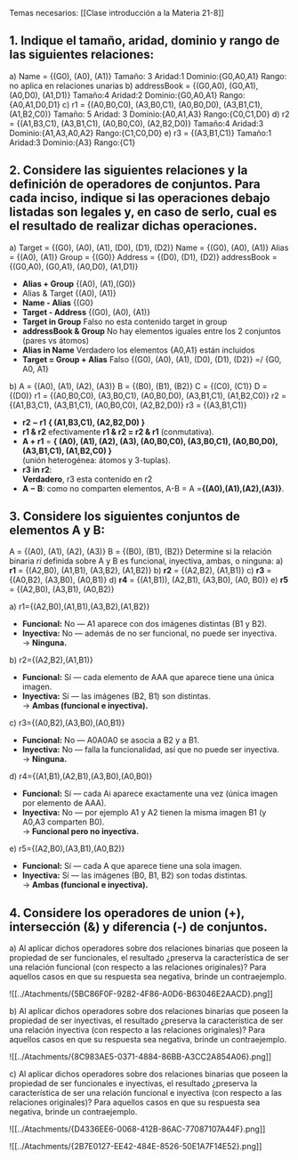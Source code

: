 Temas necesarios:
[[Clase introducción a la Materia 21-8]]
## 1. Indique el tamaño, aridad, dominio y rango de las siguientes relaciones:

a) Name = {(G0), (A0), (A1)} 
	Tamaño: 3
	Aridad:1
	Dominio:{G0,A0,A1}
	Rango: no aplica en relaciones unarias
b) addressBook = {(G0,A0), (G0,A1), (A0,D0), (A1,D1)}
	Tamaño:4
	Aridad:2
	Dominio:{G0,A0,A1}
	Rango:{A0,A1,D0,D1}
c) r1 = {(A0,B0,C0), (A3,B0,C1), (A0,B0,D0), (A3,B1,C1), (A1,B2,C0)} 
	Tamaño: 5
	Aridad: 3
	Dominio:{A0,A1,A3}
	Rango:{C0,C1,D0}
d) r2 = {(A1,B3,C1), (A3,B1,C1), (A0,B0,C0), (A2,B2,D0)} 
	Tamaño:4
	Aridad:3
	Dominio:{A1,A3,A0,A2}
	Rango:{C1,C0,D0}
e) r3 = {(A3,B1,C1)}
	Tamaño:1
	Aridad:3
	Dominio:{A3}
	Rango:{C1}

## 2. Considere las siguientes relaciones y la definición de operadores de conjuntos. Para cada inciso, indique si las operaciones debajo listadas son legales y, en caso de serlo, cual es el resultado de realizar dichas operaciones.

a) 
Target = {(G0), (A0), (A1), (D0), (D1), (D2)} 
Name = {(G0), (A0), (A1)} 
Alias = {(A0), (A1)} 
Group = {(G0)} 
Address = {(D0), (D1), (D2)} 
addressBook = {(G0,A0), (G0,A1), (A0,D0), (A1,D1)} 
- **Alias + Group**
	{(A0), (A1),(G0)} 
- Alias & Target 
	{(A0), (A1)}
- **Name - Alias**
	{(G0}
- **Target - Address** 
	{(G0), (A0), (A1)}
- **Target in Group** 
	Falso no esta contenido target in group
- **addressBook & Group**
	No hay elementos iguales entre los 2 conjuntos (pares vs átomos)
- **Alias in Name** 
	Verdadero los elementos {A0,A1} están incluidos
- **Target = Group + Alias**
	Falso {(G0), (A0), (A1), (D0), (D1), (D2)} =/ {G0, A0, A1}

b)
A = {(A0), (A1), (A2), (A3)} 
B = {(B0), (B1), (B2)} 
C = {(C0), (C1)} 
D = {(D0)} 
r1 = {(A0,B0,C0), (A3,B0,C1), (A0,B0,D0), (A3,B1,C1), (A1,B2,C0)} 
r2 = {(A1,B3,C1), (A3,B1,C1), (A0,B0,C0), (A2,B2,D0)} 
r3 = {(A3,B1,C1)}
- **r2 − r1** 
	**{ (A1,B3,C1), (A2,B2,D0) }**
- **r1 & r2** 
	efectivamente **r1 & r2 = r2 & r1** (conmutativa).
- **A + r1** = **{ (A0), (A1), (A2), (A3), (A0,B0,C0), (A3,B0,C1), (A0,B0,D0), (A3,B1,C1), (A1,B2,C0) }**  
    (unión heterogénea: átomos y 3-tuplas).
- **r3 in r2**:  
	**Verdadero**, r3 esta contenido en r2
- **A − B**: 
	como no comparten elementos, A-B = A =**{(A0),(A1),(A2),(A3)}**.
## 3. Considere los siguientes conjuntos de elementos A y B: 

A = {(A0), (A1), (A2), (A3)} 
B = {(B0), (B1), (B2)} 
Determine si la relación binaria $ri$ definida sobre A y B es funcional, inyectiva, ambas, o ninguna: 
a) **r1** = {(A2,B0), (A1,B1), (A3,B2), (A1,B2)} 
b) **r2** = {(A2,B2), (A1,B1)} 
c) **r3** = {(A0,B2), (A3,B0), (A0,B1)} 
d) **r4** = {(A1,B1)), (A2,B1), (A3,B0), (A0, B0)} 
e) **r5** = {(A2,B0), (A3,B1), (A0,B2)}

a) r1={(A2,B0),(A1,B1),(A3,B2),(A1,B2)}

- **Funcional:** No — A1 aparece con dos imágenes distintas (B1 y B2).
- **Inyectiva:** No — además de no ser funcional, no puede ser inyectiva.  
    → **Ninguna.**

b) r2={(A2,B2),(A1,B1)}
- **Funcional:** Sí — cada elemento de AAA que aparece tiene una única imagen.
- **Inyectiva:** Sí — las imágenes (B2, B1) son distintas.  
    → **Ambas (funcional e inyectiva).**

c) r3={(A0,B2),(A3,B0),(A0,B1)}

- **Funcional:** No — A0A0A0 se asocia a B2 y a B1.
- **Inyectiva:** No — falla la funcionalidad, así que no puede ser inyectiva.  
    → **Ninguna.**

d) r4={(A1,B1),(A2,B1),(A3,B0),(A0,B0)}

- **Funcional:** Sí — cada Ai​ aparece exactamente una vez (única imagen por elemento de AAA).
- **Inyectiva:** No — por ejemplo A1 y A2 tienen la misma imagen B1 (y A0,A3 comparten B0).  
    → **Funcional pero no inyectiva.**

e) r5={(A2,B0),(A3,B1),(A0,B2)}

- **Funcional:** Sí — cada A que aparece tiene una sola imagen.
- **Inyectiva:** Sí — las imágenes (B0, B1, B2) son todas distintas.  
    → **Ambas (funcional e inyectiva).**
## 4. Considere los operadores de union (+), intersección (&) y diferencia (-) de conjuntos.

a) Al aplicar dichos operadores sobre dos relaciones binarias que poseen la propiedad de ser funcionales, el resultado ¿preserva la característica de ser una relación funcional (con respecto a las relaciones originales)? Para aquellos casos en que su respuesta sea negativa, brinde un contraejemplo. 

![[../Atachments/{5BC86F0F-9282-4F86-A0D6-B63046E2AACD}.png]]

b) Al aplicar dichos operadores sobre dos relaciones binarias que poseen la propiedad de ser inyectivas, el resultado ¿preserva la característica de ser una relación inyectiva (con respecto a las relaciones originales)? Para aquellos casos en que su respuesta sea negativa, brinde un contraejemplo. 

![[../Atachments/{8C983AE5-0371-4884-86BB-A3CC2A854A06}.png]]

c) Al aplicar dichos operadores sobre dos relaciones binarias que poseen la propiedad de ser funcionales e inyectivas, el resultado ¿preserva la característica de ser una relación funcional e inyectiva (con respecto a las relaciones originales)? Para aquellos casos en que su respuesta sea negativa, brinde un contraejemplo.

![[../Atachments/{D4336EE6-0068-412B-86AC-77087107A44F}.png]]

![[../Atachments/{2B7E0127-EE42-484E-8526-50E1A7F14E52}.png]]

